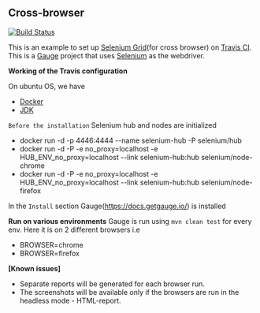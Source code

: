 ## Cross-browser

[![Build Status](https://travis-ci.org/getgauge-examples/cross-browser.svg?branch=master)](https://travis-ci.org/getgauge-examples/cross-browser)

This is an example to set up [Selenium Grid](http://www.seleniumhq.org/docs/07_selenium_grid.jsp)(for cross browser) on [Travis CI](https://travis-ci.org/). This is a [Gauge](https://getgauge.io/) project that uses [Selenium](http://www.seleniumhq.org/) as the webdriver.

**Working of the Travis configuration**

On ubuntu OS, we have
* [Docker](https://docs.docker.com/engine/installation/#supported-platforms)
* [JDK](http://www.oracle.com/technetwork/java/javase/downloads/index.html)

`Before the installation` Selenium hub and nodes are initialized
* docker run -d -p 4446:4444 --name selenium-hub -P selenium/hub
* docker run -d -P -e no_proxy=localhost -e HUB_ENV_no_proxy=localhost --link selenium-hub:hub selenium/node-chrome
* docker run -d -P -e no_proxy=localhost -e HUB_ENV_no_proxy=localhost --link selenium-hub:hub selenium/node-firefox

In the `Install` section
Gauge(https://docs.getgauge.io/) is installed 

**Run on various environments**
Gauge is run using `mvn clean test` for every env. Here it is on 2 different browsers i.e
- BROWSER=chrome
- BROWSER=firefox

**[Known issues]**
* Separate reports will be generated for each browser run.
* The screenshots will be available only if the browsers are run in the headless mode - HTML-report.
